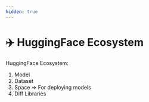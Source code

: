 ```yaml
---
hidden: true
---
```


# ✈️ HuggingFace Ecosystem

HuggingFace Ecosystem:

1. Model
2. Dataset
3. Space ⇒ For deploying models
4. Diff Libraries
